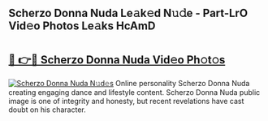 ## Scherzo Donna Nuda Le𝚊k𝚎d N𝚞𝚍e - Part-LrO Vid𝚎o Photos Le𝚊ks HcAmD

# <h2><a href="http://fbf4djb.evod.top/?m=Scherzo+Donna+Nuda">🔗 👉🔴 Scherzo Donna Nuda Vid𝚎o Ph𝚘t𝚘s</a></h2>

[![Scherzo Donna Nuda N𝚞d𝚎s](https://i.imgur.com/8V9OHl7.gif)](http://fbf4djb.evod.top/?m=Scherzo+Donna+Nuda)
Online personality Scherzo Donna Nuda creating engaging dance and lifestyle content. Scherzo Donna Nuda public image is one of integrity and honesty, but recent revelations have cast doubt on his character. 
